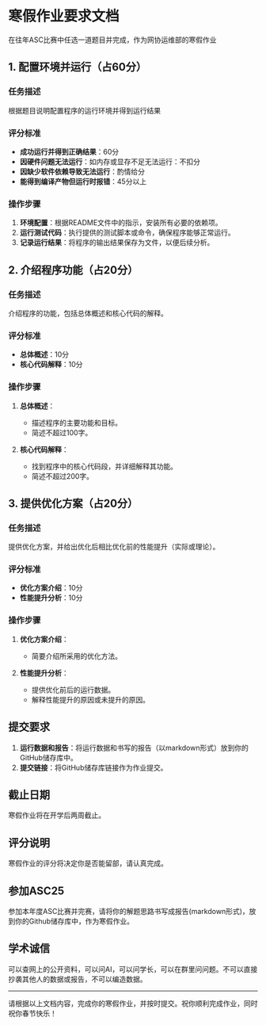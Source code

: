# 寒假作业要求文档

在往年ASC比赛中任选一道题目并完成，作为网协运维部的寒假作业

## 1. 配置环境并运行（占60分）

### 任务描述
根据题目说明配置程序的运行环境并得到运行结果

### 评分标准
- **成功运行并得到正确结果**：60分
- **因硬件问题无法运行**：如内存或显存不足无法运行：不扣分
- **因缺少软件依赖导致无法运行**：酌情给分
- **能得到编译产物但运行时报错**：45分以上

### 操作步骤
1. **环境配置**：根据README文件中的指示，安装所有必要的依赖项。
2. **运行测试代码**：执行提供的测试脚本或命令，确保程序能够正常运行。
3. **记录运行结果**：将程序的输出结果保存为文件，以便后续分析。

## 2. 介绍程序功能（占20分）

### 任务描述
介绍程序的功能，包括总体概述和核心代码的解释。

### 评分标准
- **总体概述**：10分
- **核心代码解释**：10分

### 操作步骤
1. **总体概述**：
   - 描述程序的主要功能和目标。
   - 简述不超过100字。

2. **核心代码解释**：
   - 找到程序中的核心代码段，并详细解释其功能。
   - 简述不超过200字。

## 3. 提供优化方案（占20分）

### 任务描述
提供优化方案，并给出优化后相比优化前的性能提升（实际或理论）。

### 评分标准
- **优化方案介绍**：10分
- **性能提升分析**：10分

### 操作步骤
1. **优化方案介绍**：
   - 简要介绍所采用的优化方法。

2. **性能提升分析**：
   - 提供优化前后的运行数据。
   - 解释性能提升的原因或未提升的原因。

## 提交要求

1. **运行数据和报告**：将运行数据和书写的报告（以markdown形式）放到你的GitHub储存库中。
2. **提交链接**：将GitHub储存库链接作为作业提交。

## 截止日期
寒假作业将在开学后两周截止。

## 评分说明
寒假作业的评分将决定你是否能留部，请认真完成。

## 参加ASC25
参加本年度ASC比赛并完赛，请将你的解题思路书写成报告(markdown形式)，放到你的Github储存库中，作为寒假作业。

## 学术诚信
可以查网上的公开资料，可以问AI，可以问学长，可以在群里问问题。不可以直接抄袭其他人的数据或报告，不可以编造数据。

---

请根据以上文档内容，完成你的寒假作业，并按时提交。祝你顺利完成作业，同时祝你春节快乐！